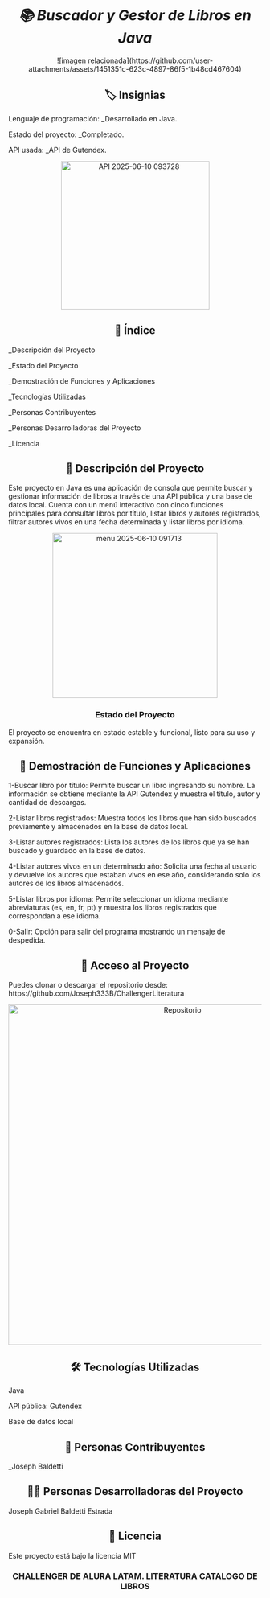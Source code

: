 <h1 align="center"><em>📚 Buscador y Gestor de Libros en Java</em></h1>

<p align="center">
![imagen relacionada](https://github.com/user-attachments/assets/1451351c-623c-4897-86f5-1b48cd467604)
</p>

<h2 align="center">🏷️ Insignias</h2>
 Lenguaje de programación:
_Desarrollado en Java.

Estado del proyecto:
_Completado.

API usada:
_API de Gutendex.

<p align="center">
<img width="295" alt="API 2025-06-10 093728" src="https://github.com/user-attachments/assets/ae4dceee-9b3c-4e0e-8ace-6bfe26353726" />
</p>


<h2 align="center">📑 Índice</h2>
_Descripción del Proyecto

_Estado del Proyecto

_Demostración de Funciones y Aplicaciones

_Tecnologías Utilizadas

_Personas Contribuyentes

_Personas Desarrolladoras del Proyecto

_Licencia

<h2 align="center">📖 Descripción del Proyecto</h2>
Este proyecto en Java es una aplicación de consola que permite buscar y gestionar información de libros a través de una API pública y una base de datos local. Cuenta con un menú interactivo con cinco funciones principales para consultar libros por título, listar libros y autores registrados, filtrar autores vivos en una fecha determinada y listar libros por idioma.

<p align="center">
<img width="328" alt="menu 2025-06-10 091713" src="https://github.com/user-attachments/assets/bb7be2c4-e988-4e3a-b363-e10eaff97361" />
</p>


<h3 align="center"> Estado del Proyecto</h3>
El proyecto se encuentra en estado estable y funcional, listo para su uso y expansión.

<h2 align="center">🎯 Demostración de Funciones y Aplicaciones</h2>

1-Buscar libro por título:
Permite buscar un libro ingresando su nombre. La información se obtiene mediante la API Gutendex y muestra el título, autor y cantidad de descargas.


2-Listar libros registrados:
Muestra todos los libros que han sido buscados previamente y almacenados en la base de datos local.


3-Listar autores registrados:
Lista los autores de los libros que ya se han buscado y guardado en la base de datos.


4-Listar autores vivos en un determinado año:
Solicita una fecha al usuario y devuelve los autores que estaban vivos en ese año, considerando solo los autores de los libros almacenados.

5-Listar libros por idioma:
Permite seleccionar un idioma mediante abreviaturas (es, en, fr, pt) y muestra los libros registrados que correspondan a ese idioma.

0-Salir:
Opción para salir del programa mostrando un mensaje de despedida.

<h2 align="center">🔗 Acceso al Proyecto</h2>
Puedes clonar o descargar el repositorio desde:
https://github.com/Joseph333B/ChallengerLiteratura

<p align="center">
<img width="677" alt="Repositorio" src="https://github.com/user-attachments/assets/08e5daa5-da17-4389-b8be-a32d891f05d3" />
</p>

<h2 align="center">🛠️ Tecnologías Utilizadas</h2>
Java

API pública: Gutendex

Base de datos local


<h2 align="center">👥 Personas Contribuyentes</h2>

_Joseph Baldetti

<h2 align="center">👨‍💻 Personas Desarrolladoras del Proyecto</h2>
Joseph Gabriel Baldetti Estrada

<h2 align="center">📄 Licencia</h2>
Este proyecto está bajo la licencia MIT


<h3 align="center">CHALLENGER DE ALURA LATAM. LITERATURA CATALOGO DE LIBROS</h3>
